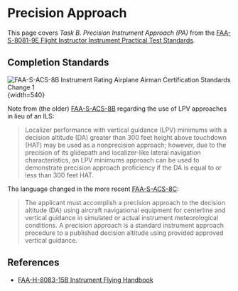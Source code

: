 # Precision Approach

This page covers *Task B. Precision Instrument Approach (PA)* from the [FAA-S-8081-9E Flight Instructor Instrument Practical Test Standards](https://www.faa.gov/training_testing/testing/acs/cfi_instrument_pts_9.pdf).

<!--@include: ./docs/src/includes/approaches/precision.md-->

## Completion Standards

![[FAA-S-ACS-8B Instrument Rating Airplane Airman Certification Standards Change 1](https://www.faa.gov/sites/faa.gov/files/training_testing/testing/acs/instrument_rating_acs_change_1.pdf)](/img/instrument-acs/instrument-acs-vi-b-precision-approach.png){width=540}

Note from (the older) [FAA-S-ACS-8B](https://www.faa.gov/sites/faa.gov/files/training_testing/testing/acs/instrument_rating_acs_change_1.pdf) regarding the use of LPV approaches in lieu of an ILS:

> Localizer performance with vertical guidance (LPV) minimums with a decision altitude (DA) greater than 300 feet
height above touchdown (HAT) may be used as a nonprecision approach; however, due to the precision of its
glidepath and localizer-like lateral navigation characteristics, an LPV minimums approach can be used to
demonstrate precision approach proficiency if the DA is equal to or less than 300 feet HAT.

The language changed in the more recent [FAA-S-ACS-8C](https://www.faa.gov/training_testing/testing/acs/instrument_rating_airplane_acs_8.pdf):

> The applicant must accomplish a precision approach to the decision altitude (DA) using aircraft navigational equipment
for centerline and vertical guidance in simulated or actual instrument meteorological conditions. A precision approach is a
standard instrument approach procedure to a published decision altitude using provided approved vertical guidance.

## References

* [FAA-H-8083-15B Instrument Flying Handbook](https://www.faa.gov/sites/faa.gov/files/regulations_policies/handbooks_manuals/aviation/FAA-H-8083-15B.pdf)
